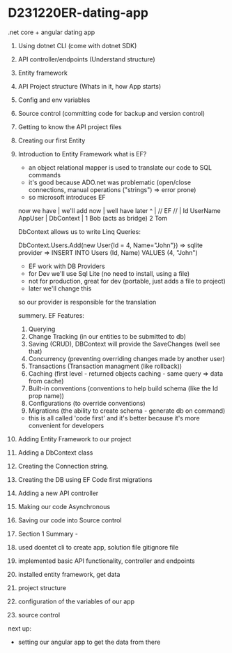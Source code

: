 # D231220ER-dating-app

.net core + angular dating app

1. Using dotnet CLI (come with dotnet SDK)
2. API controller/endpoints (Understand structure)
3. Entity framework
4. API Project structure (Whats in it, how App starts)
5. Config and env variables
6. Source control (committing code for backup and version control)
7. Getting to know the API project files
8. Creating our first Entity
9. Introduction to Entity Framework
   what is EF?

   - an object relational mapper is used to translate our code to SQL commands
   - it's good because ADO.net was problematic (open/close connections, manual operations ("strings") => error prone)
   - so microsoft introduces EF

   now we have | we'll add now | well have later
   ^ | // EF // | Id UserName
   AppUser | DbContext | 1 Bob
   (acts as bridge) 2 Tom

   DbContext allows us to write Linq Queries:

   DbContext.Users.Add(new User{Id = 4, Name="John"}) => sqlite provider => INSERT INTO Users (Id, Name) VALUES (4, "John")

   - EF work with DB Providers
   - for Dev we'll use Sql Lite (no need to install, using a file)
   - not for production, great for dev (portable, just adds a file to project)
   - later we'll change this

   so our provider is responsible for the translation

   summery. EF Features:

   1. Querying
   2. Change Tracking (in our entities to be submitted to db)
   3. Saving (CRUD), DBContext will provide the SaveChanges (well see that)
   4. Concurrency (preventing overriding changes made by another user)
   5. Transactions (Transaction managment (like rollback))
   6. Caching (first level - returned objects caching - same query => data from cache)
   7. Built-in conventions (conventions to help build schema (like the Id prop name))
   8. Configurations (to override conventions)
   9. Migrations (the ability to create schema - generate db on command)

   - this is all called 'code first' and it's better because it's more convenient for developers

10. Adding Entity Framework to our project
11. Adding a DbContext class
12. Creating the Connection string.
13. Creating the DB using EF Code first migrations
14. Adding a new API controller
15. Making our code Asynchronous
16. Saving our code into Source control

17. Section 1 Summary -
   1. used doentet cli to create app, solution file gitignore file
   2. implemented basic API functionality, controller and endpoints
   3. installed entity framework, get data
   4. project structure
   5. configuration of the variables of our app
   6. source control

next up:

- setting our angular app to get the data from there
